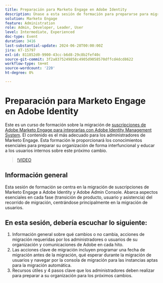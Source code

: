 ```yaml
---
title: Preparación para Marketo Engage en Adobe Identity
description: Únase a esta sesión de formación para prepararse para migrar suscripciones de Marketo Engage a Adobe Identity, centrándose en la migración de usuarios, las acciones clave y los recursos esenciales para los administradores, con instrucciones para navegar por la consola de migración y comprender los cambios en cada hito.
solution: Marketo Engage
feature: Administration
role: Admin, Developer, Leader, User
level: Intermediate, Experienced
doc-type: Event
duration: 3416
last-substantial-update: 2024-06-28T00:00:00Z
jira: KT-15797
exl-id: 811852d0-9900-43cc-b6d8-29c8b2fef40c
source-git-commit: 3f2a8375249858c4905d9058570dffcd4dcd8622
workflow-type: tm+mt
source-wordcount: '220'
ht-degree: 0%

---
```


# Preparación para Marketo Engage en Adobe Identity

Este es un curso de formación sobre la migración de [suscripciones de Adobe Marketo Engage para integrarlas con Adobe Identity Management System](https://experienceleague.adobe.com/es/docs/marketo/using/product-docs/administration/marketo-with-adobe-identity/adobe-identity-management-overview). El contenido es el más adecuado para los administradores de Marketo Engage. Esta formación le proporcionará los conocimientos esenciales para preparar su organización de forma interfuncional y educar a los usuarios internos sobre este próximo cambio.


>[!VIDEO](https://video.tv.adobe.com/v/3430920/?learn=on)

## Información general

Esta sesión de formación se centra en la migración de suscripciones de Marketo Engage a Adobe Identity y Adobe Admin Console. Abarca aspectos esenciales en cada fase (transición de producto, usuario y asistencia) del recorrido de migración, centrándose principalmente en la migración de usuarios.

## En esta sesión, debería escuchar lo siguiente:

1. Información general sobre qué cambios o no cambia, acciones de migración requeridas por los administradores o usuarios de su organización y comunicaciones de Adobe en cada hito.
1. Las acciones clave de migración incluyen programar una fecha de migración antes de la migración, qué esperar durante la migración de usuarios y navegar por la consola de migración para las instancias aptas para la migración automática.
1. Recursos útiles y 4 pasos clave que los administradores deben realizar para preparar a su organización para los próximos cambios.
